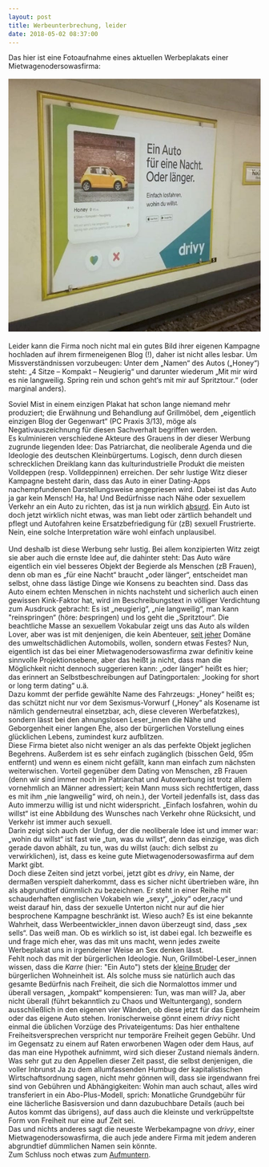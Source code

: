 ```yaml
---
layout: post
title: Werbeunterbrechung, leider
date: 2018-05-02 08:37:00
---
```


Das hier ist eine Fotoaufnahme eines aktuellen Werbeplakats einer Mietwagenodersowasfirma:
<br><br>
![Kackwerbung](/images/DbJY7I4XcAA9ze4.jpg)
<br><br>
Leider kann die Firma noch nicht mal ein gutes Bild ihrer eigenen Kampagne hochladen auf ihrem firmeneigenen Blog (!), daher ist nicht alles lesbar. Um Missverständnissen vorzubeugen: Unter dem „Namen“ des Autos („Honey“) steht: „4 Sitze – Kompakt – Neugierig“ und darunter wiederum „Mit mir wird es nie langweilig. Spring rein und schon geht‘s mit mir auf Spritztour.“ (oder marginal anders). <br>

Soviel Mist in einem einzigen Plakat hat schon lange niemand mehr produziert; die Erwähnung und Behandlung auf Grillmöbel, dem „eigentlich einzigen Blog der Gegenwart“ (PC Praxis 3/13), möge als Negativauszeichnung für diesen Sachverhalt begriffen werden.<br>
Es kulminieren verschiedene Akteure des Grauens in der dieser Werbung zugrunde liegenden Idee: Das Patriarchat, die neoliberale Agenda und die Ideologie des deutschen Kleinbürgertums. Logisch, denn durch diesen schrecklichen Dreiklang kann das kulturindustrielle Produkt die meisten Volldeppen (resp. Volldeppinnen) erreichen. Der sehr lustige Witz dieser Kampagne besteht darin, dass das Auto in einer Dating-Apps nachempfundenen Darstellungsweise angepriesen wird. Dabei ist das Auto ja gar kein Mensch! Ha, ha! Und Bedürfnisse nach Nähe oder sexuellem Verkehr an ein Auto zu richten, das ist ja nun wirklich [absurd](https://www.taz.de/Kolumne-Fremd-und-befremdlich/!5499502/). Ein Auto ist doch jetzt wirklich nicht etwas, was man liebt oder zärtlich behandelt und pflegt und Autofahren keine Ersatzbefriedigung für (zB) sexuell Frustrierte. Nein, eine solche Interpretation wäre wohl einfach unplausibel. <br>
<br>
Und deshalb ist diese Werbung sehr lustig. Bei allem konzipierten Witz zeigt sie aber auch die ernste Idee auf, die dahinter steht: Das Auto wäre eigentlich ein viel besseres Objekt der Begierde als Menschen (zB Frauen), denn ob man es „für eine Nacht“ braucht „oder länger“, entscheidet man selbst, ohne dass lästige Dinge wie Konsens zu beachten sind. Dass das Auto einem echten Menschen in nichts nachsteht und sicherlich auch einen gewissen Kink-Faktor hat, wird im Beschreibungstext in völliger Verdichtung zum Ausdruck gebracht: Es ist „neugierig“, „nie langweilig“, man kann "reinspringen“ (höre: *be*springen) und los geht die „Spritztour“. Die beachtliche Masse an sexuellem Vokabular zeigt uns das Auto als wilden Lover, aber was ist mit denjenigen, die kein Abenteuer, [seit jeher](https://www.taz.de/Archiv-Suche/!5377474&s=technikhistoriker/) Domäne des umweltschädlichen Automobils, wollen, sondern etwas Festes? Nun, eigentlich ist das bei einer Mietwagenodersowasfirma zwar definitiv keine sinnvolle Projektionsebene, aber das heißt ja nicht, dass man die Möglichkeit nicht dennoch suggerieren kann: „oder länger“ heißt es hier; das erinnert an Selbstbeschreibungen auf Datingportalen: „looking for short or long term dating“ u.ä.<br>
Dazu kommt der perfide gewählte Name des Fahrzeugs: „Honey“ heißt es; das schützt nicht nur vor dem Sexismus-Vorwurf („Honey“ als Kosename ist nämlich genderneutral einsetzbar, ach, diese cleveren Werbefatzkes), sondern lässt bei den ahnungslosen Leser\_innen die Nähe und Geborgenheit einer langen Ehe, also der bürgerlichen Vorstellung eines glücklichen Lebens, zumindest kurz aufblitzen.<br>
Diese Firma bietet also nicht weniger an als das perfekte Objekt jeglichen Begehrens. Außerdem ist es sehr einfach zugänglich (bisschen Geld, 95m entfernt) und wenn es einem nicht gefällt, kann man einfach zum nächsten weiterwischen. Vorteil gegenüber dem Dating von Menschen, zB Frauen (denn wir sind immer noch im Patriarchat und Autowerbung ist trotz allem vornehmlich an Männer adressiert; kein Mann muss sich rechtfertigen, dass es mit ihm „nie langweilig“ wird, oh nein.), der Vorteil jedenfalls ist, dass das Auto immerzu willig ist und nicht widerspricht. „Einfach losfahren, wohin du willst“ ist eine Abbildung des Wunsches nach Verkehr ohne Rücksicht, und Verkehr ist immer auch sexuell.<br>
Darin zeigt sich auch der Unfug, der die neoliberale Idee ist und immer war: „wohin du willst“ ist fast wie „tun, was du willst“, denn das einzige, was dich gerade davon abhält, zu tun, was du willst (auch: dich selbst zu verwirklichen), ist, dass es keine gute Mietwagenodersowasfirma auf dem Markt gibt.<br>
Doch diese Zeiten sind jetzt vorbei, jetzt gibt es *drivy*, ein Name, der dermaßen verspielt daherkommt, dass es sicher nicht übertrieben wäre, ihn als abgrundtief dümmlich zu bezeichnen. Er steht in einer Reihe mit schauderhaften englischen Vokabeln wie „sexy“, „joky“ oder„racy“ und weist darauf hin, dass der sexuelle Unterton nicht nur auf die hier besprochene Kampagne beschränkt ist. Wieso auch? Es ist eine bekannte Wahrheit, dass Werbeentwickler\_innen davon überzeugt sind, dass „sex sells“. Das weiß man. Ob es wirklich so ist, ist dabei egal. Ich bezweifle es und frage mich eher, was das mit uns macht, wenn jedes zweite Werbeplakat uns in irgendeiner Weise an Sex denken lässt.<br>
Fehlt noch das mit der bürgerlichen Ideologie. Nun, Grillmöbel-Leser\_innen wissen, dass die *Karre* (hier: "Ein Auto") stets der [kleine Bruder](https://grillmoebel.github.io/2016/05/20/ninetyeighth-post/) der bürgerlichen Wohneinheit ist. Als solche muss sie natürlich auch das gesamte Bedürfnis nach Freiheit, die sich die Normalottos immer und überall versagen, „kompakt“ kompensieren: Tun, was man will? Ja, aber nicht überall (führt bekanntlich zu Chaos und Weltuntergang), sondern ausschließlich in den eigenen vier Wänden, ob diese jetzt für das Eigenheim oder das eigene Auto stehen. Ironischerweise gönnt einem *drivy* nicht einmal die üblichen Vorzüge des Privateigentums: Das hier enthaltene Freiheitsversprechen verspricht nur temporäre Freiheit gegen Gebühr. Und im Gegensatz zu einem auf Raten erworbenen Wagen oder dem Haus, auf das man eine Hypothek aufnimmt, wird sich dieser Zustand niemals ändern. Was sehr gut zu den Appellen dieser Zeit passt, die selbst denjenigen, die voller Inbrunst Ja zu dem allumfassenden Humbug der kapitalistischen Wirtschaftsordnung sagen, nicht mehr gönnen will, dass sie irgendwann frei sind von Gebühren und Abhängigkeiten: Wohin man auch schaut, alles wird transferiert in ein Abo-Plus-Modell, sprich: Monatliche Grundgebühr für eine lächerliche Basisversion und dann dazubuchbare Details (auch bei Autos kommt das übrigens), auf dass auch die kleinste und verkrüppeltste Form von Freiheit nur eine auf Zeit sei.<br>
Das und nichts anderes sagt die neueste Werbekampagne von *drivy*, einer Mietwagenodersowasfirma, die auch jede andere Firma mit jedem anderen abgrundtief dümmlichen Namen sein könnte. <br>
Zum Schluss noch etwas zum [Aufmuntern](http://timschaefermedia.com/welches-auto-du-faehrst-sagt-etwas-ueber-dich-aus/).
